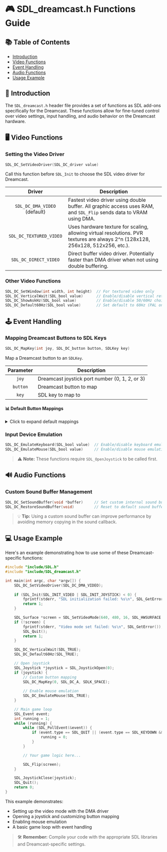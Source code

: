 
# 🎮 SDL_dreamcast.h Functions Guide

## 📚 Table of Contents
- [Introduction](#-introduction)
- [Video Functions](#-video-functions)
- [Event Handling](#-event-handling)
- [Audio Functions](#-audio-functions)
- [Usage Example](#-usage-example)

## 🚀 Introduction

The `SDL_dreamcast.h` header file provides a set of functions as SDL add-ons specifically for the Dreamcast. These functions allow for fine-tuned control over video settings, input handling, and audio behavior on the Dreamcast hardware.

## 🖥️ Video Functions

### Setting the Video Driver

```c
SDL_DC_SetVideoDriver(SDL_DC_driver value)
```

Call this function before `SDL_Init` to choose the SDL video driver for Dreamcast.

| Driver | Description |
|:------:|-------------|
| `SDL_DC_DMA_VIDEO` (default) | Fastest video driver using double buffer. All graphic access uses RAM, and `SDL_Flip` sends data to VRAM using DMA. |
| `SDL_DC_TEXTURED_VIDEO` | Uses hardware texture for scaling, allowing virtual resolutions. PVR textures are always 2^n (128x128, 256x128, 512x256, etc.). |
| `SDL_DC_DIRECT_VIDEO` | Direct buffer video driver. Potentially faster than DMA driver when not using double buffering. |

### Other Video Functions

```c
SDL_DC_SetWindow(int width, int height)  // For textured video only
SDL_DC_VerticalWait(SDL_bool value)      // Enable/disable vertical retrace wait
SDL_DC_ShowAskHz(SDL_bool value)         // Enable/disable 50/60Hz choice (PAL only)
SDL_DC_Default60Hz(SDL_bool value)       // Set default to 60Hz (PAL only)
```

## 🕹️ Event Handling

### Mapping Dreamcast Buttons to SDL Keys

```c
SDL_DC_MapKey(int joy, SDL_DC_button button, SDLKey key)
```

Map a Dreamcast button to an `SDLKey`. 

| Parameter | Description |
|:---------:|-------------|
| `joy` | Dreamcast joystick port number (0, 1, 2, or 3) |
| `button` | Dreamcast button to map |
| `key` | SDL key to map to |

#### 📊 Default Button Mappings

<details>
<summary>Click to expand default mappings</summary>

| Button | Port 0 | Port 1 | Port 2 | Port 3 |
|:------:|:------:|:------:|:------:|:------:|
| SDL_DC_START | SDLK_RETURN | SDLK_z | SDLK_v | SDLK_m |
| SDL_DC_A | SDLK_LCTRL | SDLK_e | SDLK_y | SDLK_o |
| SDL_DC_B | SDLK_LALT | SDLK_q | SDLK_r | SDLK_u |
| SDL_DC_X | SDLK_SPACE | SDLK_x | SDLK_b | SDLK_COMMA |
| SDL_DC_Y | SDLK_LSHIFT | SDLK_c | SDLK_n | SDLK_PERIOD |
| SDL_DC_L | SDLK_TAB | SDLK_1 | SDLK_4 | SDLK_8 |
| SDL_DC_R | SDLK_BACKSPACE | SDLK_2 | SDLK_5 | SDLK_9 |
| SDL_DC_LEFT | SDLK_LEFT | SDLK_a | SDLK_f | SDLK_j |
| SDL_DC_RIGHT | SDLK_RIGHT | SDLK_d | SDLK_h | SDLK_l |
| SDL_DC_UP | SDLK_UP | SDLK_w | SDLK_t | SDLK_i |
| SDL_DC_DOWN | SDLK_DOWN | SDLK_s | SDLK_g | SDLK_k |

</details>

### Input Device Emulation

```c
SDL_DC_EmulateKeyboard(SDL_bool value)  // Enable/disable keyboard emulation
SDL_DC_EmulateMouse(SDL_bool value)     // Enable/disable mouse emulation
```

> ⚠️ **Note:** These functions require `SDL_OpenJoystick` to be called first.

## 🔊 Audio Functions

### Custom Sound Buffer Management

```c
SDL_DC_SetSoundBuffer(void *buffer)     // Set custom internal sound buffer
SDL_DC_RestoreSoundBuffer(void)         // Reset to default sound buffer
```

> 💡 **Tip:** Using a custom sound buffer can improve performance by avoiding memory copying in the sound callback.

## 💻 Usage Example

Here's an example demonstrating how to use some of these Dreamcast-specific functions:

```c
#include "include/SDL.h"
#include "include/SDL_dreamcast.h"

int main(int argc, char *argv[]) {
    SDL_DC_SetVideoDriver(SDL_DC_DMA_VIDEO);
    
    if (SDL_Init(SDL_INIT_VIDEO | SDL_INIT_JOYSTICK) < 0) {
        fprintf(stderr, "SDL initialization failed: %s\n", SDL_GetError());
        return 1;
    }

    SDL_Surface *screen = SDL_SetVideoMode(640, 480, 16, SDL_HWSURFACE | SDL_DOUBLEBUF);
    if (!screen) {
        fprintf(stderr, "Video mode set failed: %s\n", SDL_GetError());
        SDL_Quit();
        return 1;
    }

    SDL_DC_VerticalWait(SDL_TRUE);
    SDL_DC_Default60Hz(SDL_TRUE);

    // Open joystick
    SDL_Joystick *joystick = SDL_JoystickOpen(0);
    if (joystick) {
        // Custom button mapping
        SDL_DC_MapKey(0, SDL_DC_A, SDLK_SPACE);
        
        // Enable mouse emulation
        SDL_DC_EmulateMouse(SDL_TRUE);
    }

    // Main game loop
    SDL_Event event;
    int running = 1;
    while (running) {
        while (SDL_PollEvent(&event)) {
            if (event.type == SDL_QUIT || (event.type == SDL_KEYDOWN && event.key.keysym.sym == SDLK_ESCAPE)) {
                running = 0;
            }
        }

        // Your game logic here...

        SDL_Flip(screen);
    }

    SDL_JoystickClose(joystick);
    SDL_Quit();
    return 0;
}
```

This example demonstrates:
- Setting up the video mode with the DMA driver
- Opening a joystick and customizing button mapping
- Enabling mouse emulation
- A basic game loop with event handling

> 🛠️ **Remember:** Compile your code with the appropriate SDL libraries and Dreamcast-specific settings.
